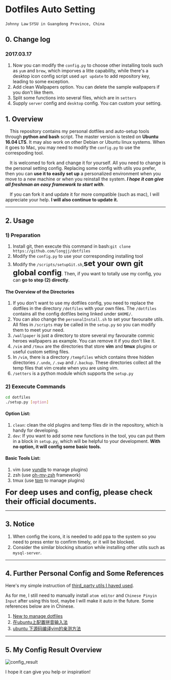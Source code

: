 # Dotfiles Auto Setting
`Johnny Law`  `SYSU in Guangdong Province, China`

## 0. Change log
### 2017.03.17
1. Now you can modify the `config.py` to choose other installing tools such as `yum` and `brew`, which imporves a litte capability, while there's a desktop icon config script used `apt update` to add repository key, leading to some exception.
2. Add clean Wallpapers option. You can delete the sample wallpapers if you don't like them.
3. Split some functions into several files, which are in `setters`
4. Supply `server` config and `desktop` config. You can custom your setting.

## 1. Overview
&ensp;&ensp;This repository contains my personal dotfiles and auto-setup tools through **python and bash** script. The master version is tested on **Ubuntu 16.04 LTS**. It may also work on other Debian or Ubuntu linux systems. When it goes to Mac, you may need to modify the `config.py` to use the correspoding tool.

&ensp;&ensp;It is welcomed to fork and change it for yourself. All you need to change is the personal setting config. Replacing some config with utils you prefer, then you can **use it to easily set up** a personalized environment when you move to a new machine or when you reinstall the system. ***I hope it can give all freshman an easy framework to start with***.

&ensp;&ensp;If you can fork it and update it for more compatible (such as mac), I will appreciate your help. **I will also continue to update it.**

---

## 2. Usage

### 1) Preparation

1. Install git, then execute this command in bash:`git clone https://github.com/longjj/dotfiles`
2. Modify the `config.py` to use your corresponding installing tool
2. Modify the `/scripts/setupGit.sh`,**<font size=5>set your own git global config</font>**. Then, if you want to totally use my config, you can **go to step (2) directly**.

#### The Overview of the Directories

1. If you don't want to use my dotfiles config, you need to replace the dotfiles in the directory `/dotfiles` with your own files. The `/dotfiles` contains all the config dotfiles being linked under `$HOME/`.
2. You can also change the `personalInstall.sh` to set your favouraite utils. All files in `/scripts` may be called in the `setup.py` so you can modify them to meet your need.
3. `/wallpaper` is just a directory to store several my favouraite commic heroes wallpapers as example. You can remove it if you don't like it.
4. `/vim` and `/tmux` are the directories that store **vim** and **tmux** plugins or useful custom setting files.
5. In `/vim`, there is a directory `/tempfiles` which contains three hidden directories `/.undo`, `/.swp` and `/.backup`. These directories collect all the temp files that vim create when you are using vim.
6. `/setters` is a python module which supports the `setup.py`

### 2) Eexecute Commands
```bash
cd dotfiles
./setup.py [option]
```
#### Option List:
1. `clean`: clean the old plugins and temp files dir in the repository, which is handy for developing.
2. `dev`: If you want to add some new functions in the tool, you can put them in a block in `setup.py`, which will be helpful to your development.
**With no option, it will config some basic tools.**

#### Basic Tools List:
1. vim (use [vundle](https://github.com/VundleVim/Vundle.vim) to manage plugins)
2. zsh (use [oh-my-zsh](https://github.com/robbyrussell/oh-my-zsh) framework)
3. tmux (use [tpm](https://github.com/tmux-plugins/tpm) to manage plugins)

**<font size=5>For deep uses and config, please check their official documents.</font>**

---

## 3. Notice

1. When config the icons, it is needed to add ppa to the system so you need to press enter to confirm timely, or it will be blocked.
2. Consider the similar blocking situation while installing other utils such as `mysql-server`.

---

## 4. Further Personal Config and Some References

Here's my simple instruction of [third_party utils I haved used](https://github.com/longjj/dotfiles/blob/master/scripts/Readme.md).

As for me, I still need to manually install `atom editor` and `Chinese Pinyin Input` after using this tool, maybe I will make it auto in the future. Some references below are in Chinese.

1. [New to manage dotfiles](https://sanctum.geek.nz/arabesque/managing-dot-files-with-git/)
2. [在ubuntu上配置拼音输入法](http://blog.csdn.net/luojj26/article/details/51859117)
3. [ubuntu 下源码编译vim的亲测方法](http://blog.csdn.net/luojj26/article/details/51338268)

----
## 5. My Config Result Overview
![config_result](https://github.com/longjj/dotfiles/blob/master/screenshot.png)

I hope it can give you help or inspiration!
